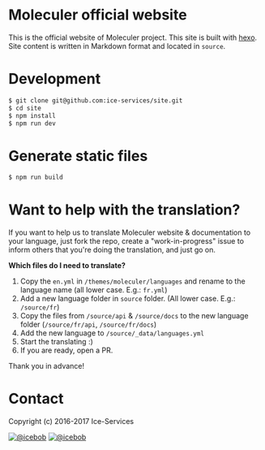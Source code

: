 # Moleculer official website

This is the official website of Moleculer project. This site is built with [hexo](https://hexo.io/). Site content is written in Markdown format and located in `source`.

# Development

```bash
$ git clone git@github.com:ice-services/site.git
$ cd site
$ npm install
$ npm run dev
```

# Generate static files

```bash
$ npm run build
```

# Want to help with the translation?

If you want to help us to translate Moleculer website & documentation to your language, just fork the repo, create a "work-in-progress" issue to inform others that you're doing the translation, and just go on.

**Which files do I need to translate?**
1. Copy the `en.yml` in `/themes/moleculer/languages` and rename to the language name (all lower case. E.g.: `fr.yml`)
2. Add a new language folder in `source` folder. (All lower case. E.g.: `/source/fr`)
3. Copy the files from `/source/api` & `/source/docs` to the new language folder (`/source/fr/api`, `/source/fr/docs`)
4. Add the new language to `/source/_data/languages.yml`
5. Start the translating :)
6. If you are ready, open a PR.

Thank you in advance!

# Contact
Copyright (c) 2016-2017 Ice-Services

[![@icebob](https://img.shields.io/badge/github-ice--services-green.svg)](https://github.com/ice-services) [![@icebob](https://img.shields.io/badge/twitter-MoleculerJS-blue.svg)](https://twitter.com/MoleculerJS)

